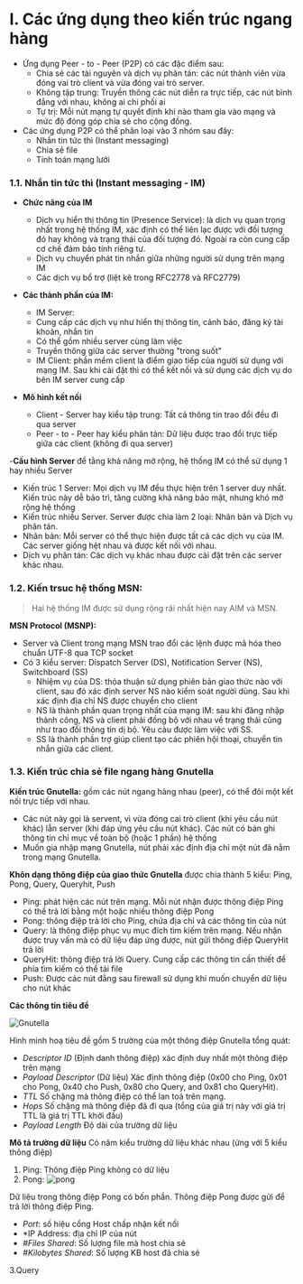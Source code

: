 # I. Các ứng dụng theo kiến trúc ngang hàng

- Ứng dụng Peer - to - Peer (P2P) có các đặc điểm sau:
  - Chia sẻ các tài nguyên và dịch vụ phân tán: các nút thành viên vừa đóng vai trò client và vừa đóng vai trò server.
  - Không tập trung: Truyền thông các nút diễn ra trực tiếp, các nút bình đẳng với nhau, không ai chi phối ai
  - Tự trị: Mỗi nút mạng tự quyết định khi nào tham gia vào mạng và mức độ đóng góp chia sẻ cho cộng đồng.
- Các ứng dụng P2P có thể phân loại vào 3 nhóm sau đây:
  - Nhắn tin tức thì (Instant messaging)
  - Chia sẻ file
  - Tính toán mạng lưới

### 1.1. Nhắn tin tức thì (Instant messaging - IM)

- **Chức năng của IM**
  - Dịch vụ hiển thị thông tin (Presence Service): là dịch vụ quan trọng nhất trong hệ thống IM, xác định có thể liên lạc được với đối tượng đó hay không và trạng thái của đối tượng đó. Ngoài ra còn cung cấp cơ chế đảm bảo tính riêng tư.
  - Dịch vụ chuyển phát tin nhắn giữa những người sử dụng trên mạng IM
  - Các dịch vụ bổ trợ (liệt kê trong RFC2778 và RFC2779)
- **Các thành phần của IM:**
  - IM Server: 
   - Cung cấp các dịch vụ như hiển thị thông tin, cảnh báo, đăng ký tài khoản, nhắn tin
   - Có thể gồm nhiều server cùng làm việc
   - Truyền thông giữa các server thường "trong suốt"
  - IM Client: phần mềm client là điểm giao tiếp của người sử dụng với mạng IM. Sau khi cài đặt thì có thể kết nối và sử dụng các dịch vụ do bên IM server cung cấp

- **Mô hình kết nối**
  - Client - Server hay kiểu tập trung: Tất cả thông tin trao đổi đều đi qua server
  - Peer - to - Peer hay kiểu phân tán: Dữ liệu được trao đổi trực tiếp giữa các client (không đi qua server)

-**Cấu hình Server** để tằng khả năng mở rộng, hệ thống IM có thể sử dụng 1 hay nhiều Server
  - Kiến trúc 1 Server: Mọi dịch vụ IM đểu thực hiện trên 1 server duy nhất. Kiến trúc này dễ bảo trì, tăng cường khả năng bảo mật, nhưng khó mở rộng hệ thống
  - Kiến trúc nhiều Server. Server được chia làm 2 loại: Nhân bản và Dịch vụ phân tán.
   - Nhân bản: Mỗi server có thể thực hiện được tất cả các dịch vụ của IM. Các server giống hệt nhau và được kết nối với nhau.
   - Dịch vụ phân tán: Các dịch vụ khác nhau được cài đặt trên các server khác nhau.


### 1.2. Kiến trsuc hệ thống MSN:
> Hai hệ thống IM được sử dụng rộng rãi nhất hiện nay AIM và MSN.

**MSN Protocol (MSNP):**
- Server và Client trong mạng MSN trao đổi các lệnh được mã hóa theo chuẩn UTF-8 qua TCP socket
- Có 3 kiểu server: Dispatch Server (DS), Notification Server (NS), Switchboard (SS)
  - Nhiệm vụ của DS: thỏa thuận sử dụng phiên bản giao thức nào với client, sau đó xác định server NS nào kiểm soát người dùng. Sau khi xác định địa chỉ NS được chuyển cho client
  - NS là thành phần quan trọng nhất của mạng IM: sau khi đăng nhập thành công, NS và client phải đồng bộ với nhau về trạng thái cũng như trao đổi thông tin dị bộ. Yêu càu được làm việc với SS.
  - SS là thành phần trợ giúp client tạo các phiên hội thoại, chuyển tin nhắn giữa các client.

### 1.3. Kiến trúc chia sẻ file ngang hàng Gnutella

**Kiến trúc Gnutella:** gồm các nút ngang hàng nhau (peer), có thể đôi một kết nối trực tiếp với nhau.
- Các nút này gọi là servent, vì vừa đóng cai trò client (khi yêu cầu nút khác) lẫn server (khi đáp ứng yêu cầu nút khác). Các nút có bản ghi thông tin chỉ mục về toàn bộ (hoặc 1 phần) hệ thống
- Muốn gia nhập mạng Gnutella, nút phải xác định địa chỉ một nút đã nằm trong mạng Gnutella. 

**Khôn dạng thông điệp của giao thức Gnutella** được chia thành 5 kiểu: Ping, Pong, Query, Queryhit, Push
- Ping: phát hiện các nút trên mạng. Mỗi nút nhận được thông điệp Ping có thể trả lời bằng một hoặc nhiều thông điệp Pong
- Pong: thông điệp trả lời cho Ping, chứa địa chỉ và các thông tin của nút
- Query: là thông điệp phục vụ mục đích tìm kiếm trên mạng. Nếu nhận được truy vấn mà có dữ liệu đáp ứng được, nút gửi thông điệp QueryHit trả lời
- QueryHit: thông điệp trả lời Query. Cung cấp các thông tin cần thiết để phía tìm kiếm có thể tải file
- Push: Được các nút đằng sau firewall sử dụng khi muốn chuyển dữ liệu cho nút khác

**Các thông tin tiêu đề** 

![Gnutella](https://scontent.xx.fbcdn.net/v/t1.15752-9/s526x296/263534065_618067522676474_3179152101739293602_n.png?_nc_cat=110&ccb=1-5&_nc_sid=aee45a&_nc_ohc=iZdBwFef9VUAX_5KSpk&_nc_ad=z-m&_nc_cid=0&_nc_ht=scontent.xx&oh=4d32a91f3a77a019c06e215c59f56447&oe=61D067E5)

Hình minh hoạ tiêu đề gồm 5 trường của một thông điệp Gnutella tổng quát:
- *Descriptor ID* (Định danh thông điệp) xác định duy nhất một thông điệp trên mạng
- *Payload Descriptor* (Dữ liệu) Xác định thông điệp (0x00 cho Ping, 0x01 cho Pong, 0x40 cho Push, 0x80 cho Query, and 0x81 cho QueryHit).
- *TTL* Số chặng mà thông điệp có thể lan toả trên mạng.
- *Hops* Số chặng mà thông điệp đã đi qua (tổng của giá trị này với giá trị TTL là giá trị TTL khởi đầu) 
- *Payload Length* Độ dài của trường dữ liệu

**Mô tả trường dữ liệu**
Có năm kiểu trường dữ liệu khác nhau (ứng với 5 kiểu thông điệp)

1. Ping: Thông điệp Ping không có dữ liệu 
2. Pong: 
![pong](https://scontent.xx.fbcdn.net/v/t1.15752-9/263498018_433687718287711_5136551088334946907_n.png?_nc_cat=111&ccb=1-5&_nc_sid=aee45a&_nc_ohc=t67FFg0KN80AX-v3L7a&_nc_ad=z-m&_nc_cid=0&_nc_ht=scontent.xx&oh=7689356244221bf3033c4951c6d7c6b1&oe=61D28DED)

Dữ liệu trong thông điệp Pong có bốn phần. Thông điệp Pong được gửi để trả lời thông điệp Ping.
- *Port*: số hiệu cổng Host chấp nhận kết nối
- *IP Address: địa chỉ IP của nút
- *#Files Shared*: Số lượng file mà host chia sẻ
- *#Kilobytes Shared*: Số lượng KB host đã chia sẻ

3.Query

